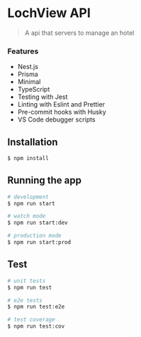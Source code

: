 # LochView API

> A api that servers to manage an hotel

### Features

- Nest.js
- Prisma
- Minimal
- TypeScript
- Testing with Jest
- Linting with Eslint and Prettier
- Pre-commit hooks with Husky
- VS Code debugger scripts

## Installation

```bash
$ npm install
```

## Running the app

```bash
# development
$ npm run start

# watch mode
$ npm run start:dev

# production mode
$ npm run start:prod
```

## Test

```bash
# unit tests
$ npm run test

# e2e tests
$ npm run test:e2e

# test coverage
$ npm run test:cov
```

